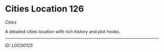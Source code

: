 # Cities Location 126

*Cities*

A detailed cities location with rich history and plot hooks.

---
*ID: LOC00125*